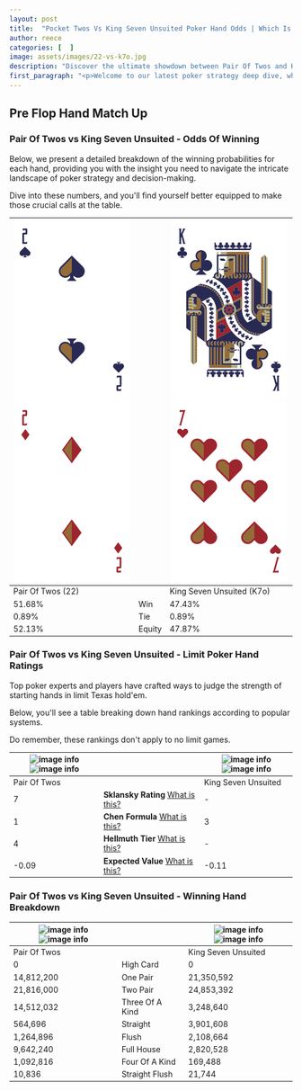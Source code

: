 ```yaml
---
layout: post
title:  "Pocket Twos Vs King Seven Unsuited Poker Hand Odds | Which Is The Better Hand In Poker? A Complete Guide"
author: reece
categories: [  ]
image: assets/images/22-vs-k7o.jpg
description: "Discover the ultimate showdown between Pair Of Twos and King Seven Unsuited in poker! Uncover the odds, strategies, and scenarios where one hand triumphs over the other. Get ready to up your poker game with this thrilling analysis."
first_paragraph: "<p>Welcome to our latest poker strategy deep dive, where we're pitting two distinct hands against each other in a high-stakes showdown: Pair Of Twos vs King Seven Unsuited.</p><p>In the dynamic world of poker, every decision counts, and knowing which hand holds the upper hand is key to your success at the table.</p><p>In this article, we'll dissect these two hands, explore the scenarios where one dominates the other, and equip you with the knowledge to make strategic choices that can tip the odds in your favor.</p><p>Get ready to unravel the intriguing dynamics of these poker hands and elevate your game to new heights.</p>"
---
```




[comment]: # (sp0)

## Pre Flop Hand Match Up

<div class="table hand-ratings" markdown="1"> 



### Pair Of Twos vs King Seven Unsuited - Odds Of Winning

Below, we present a detailed breakdown of the winning probabilities for each hand, providing you with the insight you need to navigate the intricate landscape of poker strategy and decision-making. 

Dive into these numbers, and you'll find yourself better equipped to make those crucial calls at the table.


    
| ![image info](assets/images/hand1/2.png) ![image info](assets/images/hand1/2o.png) |  | ![image info](assets/images/hand2/k.png) ![image info](assets/images/hand2/7o.png) |
| -------- | -------- | -------- |
| Pair Of Twos (22) |  | King Seven Unsuited (K7o) |
| 51.68% | Win | 47.43% |
| 0.89% | Tie | 0.89% |
| 52.13% | Equity | 47.87% |




[comment]: # (sp1)



### Pair Of Twos vs King Seven Unsuited - Limit Poker Hand Ratings

Top poker experts and players have crafted ways to judge the strength of starting hands in limit Texas hold'em. 

Below, you'll see a table breaking down hand rankings according to popular systems. 

Do remember, these rankings don't apply to no limit games.


    
| ![image info](https://www.riverpairs.com/assets/images/hand1/2.png) ![image info](https://www.riverpairs.com/assets/images/hand1/2o.png) |  | ![image info](https://www.riverpairs.com/assets/images/hand2/k.png) ![image info](https://www.riverpairs.com/assets/images/hand2/7o.png) |
| -------- | -------- | -------- |
| Pair Of Twos |  | King Seven Unsuited |
| 7 | **Sklansky Rating** [What is this?](/sklansky-rating-explained) | - |
| 1 | **Chen Formula** [What is this?](/chen-formula-explained) | 3 |
| 4 | **Hellmuth Tier** [What is this?](/Hellmuth-tier-explained) | - |
| -0.09 | **Expected Value** [What is this?](/expected-value-explained) | -0.11 |




[comment]: # (sp2)



### Pair Of Twos vs King Seven Unsuited - Winning Hand Breakdown


    
| ![image info](https://www.riverpairs.com/assets/images/hand1/2.png) ![image info](https://www.riverpairs.com/assets/images/hand1/2o.png) |  | ![image info](https://www.riverpairs.com/assets/images/hand2/k.png) ![image info](https://www.riverpairs.com/assets/images/hand2/7o.png) |
| -------- | -------- | -------- |
| Pair Of Twos |  | King Seven Unsuited |
| 0 | High Card | 0 |
| 14,812,200 | One Pair | 21,350,592 |
| 21,816,000 | Two Pair | 24,853,392 |
| 14,512,032 | Three Of A Kind | 3,248,640 |
| 564,696 | Straight | 3,901,608 |
| 1,264,896 | Flush | 2,108,664 |
| 9,642,240 | Full House | 2,820,528 |
| 1,092,816 | Four Of A Kind | 169,488 |
| 10,836 | Straight Flush | 21,744 |




[comment]: # (sp3)



</div>

[comment]: # (sp4)



[comment]: # (sp5)


